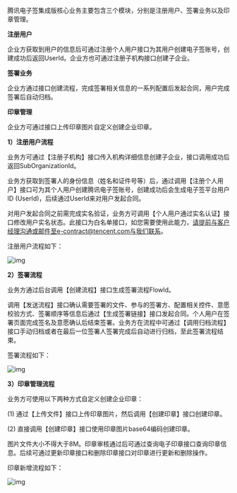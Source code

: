 腾讯电子签集成版核心业务主要包含三个模块，分别是注册用户、签署业务以及印章管理。

**注册用户**

企业方获取到用户的信息后可通过注册个人用户接口为其用户创建电子签账号，创建成功后返回UserId。企业方也可通过注册子机构接口创建子企业。

**签署业务**

企业方通过接口创建流程，完成签署相关信息的一系列配置后发起合同，用户完成签署后自动归档。

**印章管理**

企业方可通过接口上传印章图片自定义创建企业印章。

 

**1）注册用户流程**

业务方可通过【注册子机构】接口传入机构详细信息创建子企业，接口调用成功后返回SubOrganizationId。

业务方获取到签署人的身份信息（姓名和证件号等）后，通过调用【注册个人用户】接口可为其个人用户创建腾讯电子签账号，创建成功后会生成电子签平台用户ID (UserId)，后续通过UserId来对用户发起合同。

对用户发起合同之前需完成实名验证，业务方可调用【个人用户通过实名认证】接口修改用户实名状态。此接口为白名单接口，如您需要使用此能力，请提前与客户经理沟通或邮件至e-contract@tencent.com与我们联系。

注册用户流程如下：

![img](https://docimg10.docs.qq.com/image/u435mcHZVZZAGqqz4oercQ?w=1233&h=194)

**2）签署流程**

业务方通过后台调用【创建流程】接口生成签署流程FlowId。

调用【发送流程】接口确认需要签署的文件、参与的签署方、配置相关控件、意愿校验方式、签署顺序等信息后通过【生成签署链接】接口发起合同。个人用户在签署页面完成签名及意愿确认后结束签署。业务方在流程中可通过【调用归档流程】接口手动归档或者在最后一位签署人签署完成后自动进行归档，至此签署流程结束。

签署流程如下：

![img](https://docimg10.docs.qq.com/image/1kF90EVfqaExPqDDEDc99Q?w=1516&h=564)

**3）印章管理流程**

业务方可使用以下两种方式自定义创建企业印章：

(1) 通过【上传文件】接口上传印章图片，然后调用【创建印章】接口创建印章。

(2) 直接调用【创建印章】接口使用印章图片base64编码创建印章。

图片文件大小不得大于8M。印章审核通过后可通过查询电子印章接口查询印章信息。后续可通过更新印章接口和删除印章接口对印章进行更新和删除操作。

印章新增流程如下：

![img](https://docimg7.docs.qq.com/image/VRXLv4Mgnsu41k4UEW7jhA?w=471&h=199)